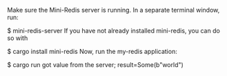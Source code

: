 Make sure the Mini-Redis server is running. In a separate terminal window, run:

$ mini-redis-server
If you have not already installed mini-redis, you can do so with

$ cargo install mini-redis
Now, run the my-redis application:

$ cargo run
got value from the server; result=Some(b"world")
